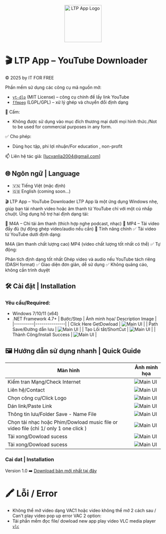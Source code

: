 
<p align="center">
  <img src="image/LTP-JPEG.jpg" alt="LTP App Logo" width="120"/>
</p>

# 🎬 LTP App – YouTube Downloader  

© 2025 by IT FOR FREE


Phần mềm sử dụng các công cụ mã nguồn mở:
- [`yt-dlp`](https://github.com/yt-dlp/yt-dlp) (MIT License) – công cụ chính để lấy link YouTube
- [`ffmpeg`](https://ffmpeg.org/) (LGPL/GPL) – xử lý ghép và chuyển đổi định dạng

🚫 Cấm:
- Không được sử dụng vào mục đích thương mại dưới mọi hình thức./Not to be used for commercial purposes in any form.

✅ Cho phép:
- Dùng học tập, phi lợi nhuận/For education , non-profit

📫 Liên hệ tác giả: [lucvanlia2004@gmail.com]
## 🌐 Ngôn ngữ | Language

- 🇻🇳 Tiếng Việt (mặc định)
- 🇬🇧 English (coming soon…)

🎬 LTP App – YouTube Downloader
LTP App là một ứng dụng Windows nhẹ, giúp bạn tải nhanh video hoặc âm thanh từ YouTube chỉ với một cú nhấp chuột. Ứng dụng hỗ trợ hai định dạng tải:

🎵 M4A – Chỉ tải âm thanh (thích hợp nghe podcast, nhạc)
🎥 MP4 – Tải video đầy đủ (tự động ghép video/audio nếu cần)
🚀 Tính năng chính
✅ Tải video từ YouTube dưới định dạng:

M4A (âm thanh chất lượng cao)
MP4 (video chất lượng tốt nhất có thể)
✅ Tự động:

Phân tích định dạng tốt nhất
Ghép video và audio nếu YouTube tách riêng (DASH format)
✅ Giao diện đơn giản, dễ sử dụng
✅ Không quảng cáo, không cần trình duyệt

## 🛠️ Cài đặt | Installation

### Yêu cầu/Required:
- Windows 7/10/11 (x64)
- .NET Framework 4.7+
| Bước/Step | Ảnh minh họa/ Description Image |
|----------|---------------|
| Click Here GetDowload | ![Main UI](image/about_1.png) |
| Path Save/Đường dẫn lưu | ![Main UI](image/about_2.png) |
| Tạo Lối tắt/ShortCut | ![Main UI](image/about_4.png) |
| Thành Công/Install Success | ![Main UI](image/about_6.png) |


## 🖼️ Hướng dẫn sử dụng nhanh | Quick Guide

| Màn hình | Ảnh minh họa |
|----------|---------------|
| Kiểm tran Mạng/Check Internet | ![Main UI](image/about_7.png) |
| Liên hệ/Contact| ![Main UI](image/about_8.png) |
| Chọn công cụ/Click Logo| ![Main UI](image/about_9.png) |
| Dán link/Paste Link| ![Main UI](image/about_10.png) |
| Thông tin lưu/Folder Save - Name File| ![Main UI](image/about_11.png) |
| Chọn tải nhạc hoặc Phim/Dowload music file or video file (chỉ 1/ only 1 one click )| ![Main UI](image/about_12.png) |
| Tải xong/Dowload sucess| ![Main UI](image/about_12.png) |
| Tải xong/Dowload sucess| ![Main UI](image/about_12.png) |

### Cai dat | Installation
Version 1.0
➡️ [Download bản mới nhất tại đây]([https://github.com/tenban/LTP-App/releases](https://github.com/Lucvanlia/LTP-APP-Publish/blob/main/Release/setup%20version%201.0.exe))

# 🖍️ Lỗi / Error
- Không thể mở video dạng VAC1 hoặc video không thể mở 2 cách sau / Can't play video pop up error VAC 2 option:
- Tải phần mềm đọc file/ dowload new app play video VLC media player [`vlc`](https://www.videolan.org/vlc/) 



